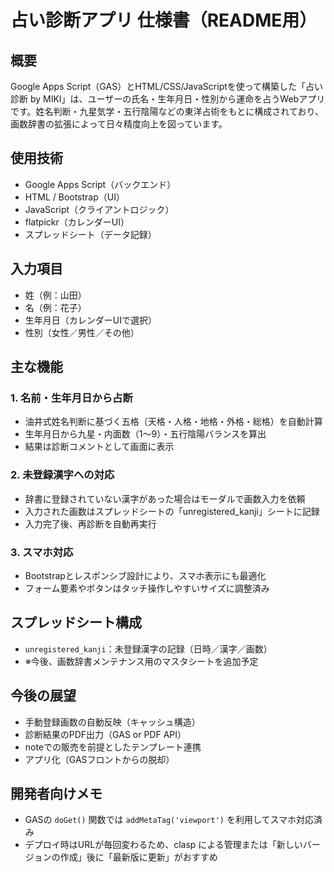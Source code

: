 # 占い診断アプリ 仕様書（README用）

## 概要

Google Apps Script（GAS）とHTML/CSS/JavaScriptを使って構築した「占い診断 by MIKI」は、ユーザーの氏名・生年月日・性別から運命を占うWebアプリです。姓名判断・九星気学・五行陰陽などの東洋占術をもとに構成されており、画数辞書の拡張によって日々精度向上を図っています。

## 使用技術

* Google Apps Script（バックエンド）
* HTML / Bootstrap（UI）
* JavaScript（クライアントロジック）
* flatpickr（カレンダーUI）
* スプレッドシート（データ記録）

## 入力項目

* 姓（例：山田）
* 名（例：花子）
* 生年月日（カレンダーUIで選択）
* 性別（女性／男性／その他）

## 主な機能

### 1. 名前・生年月日から占断

* 油井式姓名判断に基づく五格（天格・人格・地格・外格・総格）を自動計算
* 生年月日から九星・内面数（1～9）・五行陰陽バランスを算出
* 結果は診断コメントとして画面に表示

### 2. 未登録漢字への対応

* 辞書に登録されていない漢字があった場合はモーダルで画数入力を依頼
* 入力された画数はスプレッドシートの「unregistered\_kanji」シートに記録
* 入力完了後、再診断を自動再実行

### 3. スマホ対応

* Bootstrapとレスポンシブ設計により、スマホ表示にも最適化
* フォーム要素やボタンはタッチ操作しやすいサイズに調整済み

## スプレッドシート構成

* `unregistered_kanji`：未登録漢字の記録（日時／漢字／画数）
* ※今後、画数辞書メンテナンス用のマスタシートを追加予定

## 今後の展望

* 手動登録画数の自動反映（キャッシュ構造）
* 診断結果のPDF出力（GAS or PDF API）
* noteでの販売を前提としたテンプレート連携
* アプリ化（GASフロントからの脱却）

## 開発者向けメモ

* GASの `doGet()` 関数では `addMetaTag('viewport')` を利用してスマホ対応済み
* デプロイ時はURLが毎回変わるため、clasp による管理または「新しいバージョンの作成」後に「最新版に更新」がおすすめ


